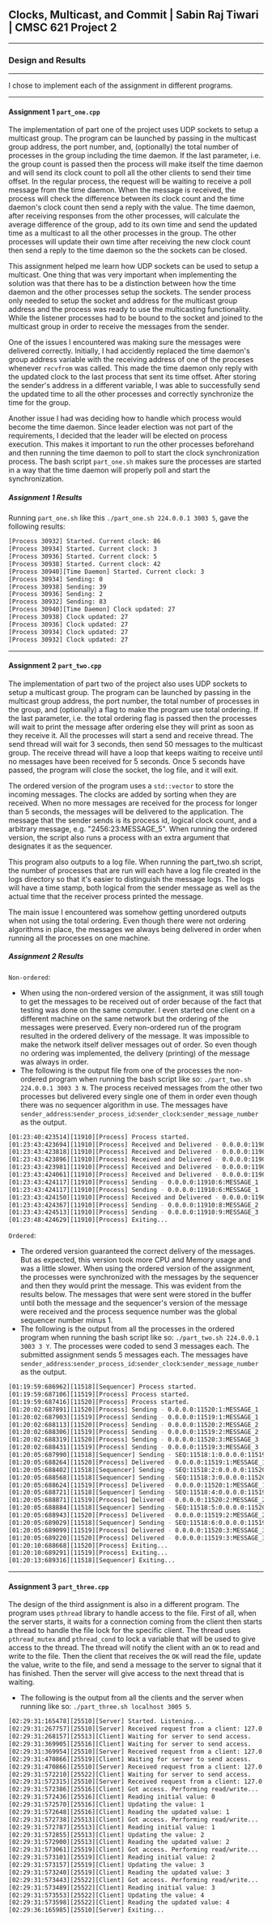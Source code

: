 ## Clocks, Multicast, and Commit | Sabin Raj Tiwari | CMSC 621 Project 2

***
### Design and Results
***

I chose to implement each of the assignment in different programs.
***
#### Assignment 1 `part_one.cpp`

The implementation of part one of the project uses UDP sockets to setup a multicast group. The program can be launched by passing in the multicast group address, the port number, and, (optionally) the total number of processes in the group including the time daemon. If the last parameter, i.e. the group count is passed then the process will make itself the time daemon and will send its clock count to poll all the other clients to send their time offset. In the regular process, the request will be waiting to receive a poll message from the time daemon. When the message is received, the process will check the difference between its clock count and the time daemon's clock count then send a reply with the value. The time daemon, after receiving responses from the other processes, will calculate the average difference of the group, add to its own time and send the updated time as a multicast to all the other processes in the group. The other processes will update their own time after receiving the new clock count then send a reply to the time daemon so the the sockets can be closed.

This assignment helped me learn how UDP sockets can be used to setup a multicast. One thing that was very important when implementing the solution was that there has to be a distinction between how the time daemon and the other processes setup the sockets. The sender process only needed to setup the socket and address for the multicast group address and the process was ready to use the multicasting functionality. While the listener processes had to be bound to the socket and joined to the multicast group in order to receive the messages from the sender.

One of the issues I encountered was making sure the messages were delivered correctly. Initially, I had accidently replaced the time daemon's group address variable with the receiving address of one of the proceses whenever `recvfrom` was called. This made the time daemon only reply with the updated clock to the last process that sent its time offset. After storing the sender's address in a different variable, I was able to successfully send the updated time to all the other processes and correctly synchronize the time for the group.

Another issue I had was deciding how to handle which process would become the time daemon. Since leader election was not part of the requirements, I decided that the leader will be elected on process execution. This makes it important to run the other processes beforehand and then running the time daemon to poll to start the clock synchronization process. The bash script `part_one.sh` makes sure the processes are started in a way that the time daemon will properly poll and start the synchronization.

##### Assignment 1 Results
Running `part_one.sh` like this `./part_one.sh 224.0.0.1 3003 5`, gave the following results:
```bash
[Process 30932] Started. Current clock: 86
[Process 30934] Started. Current clock: 3
[Process 30936] Started. Current clock: 5
[Process 30938] Started. Current clock: 42
[Process 30940][Time Daemon] Started. Current clock: 3
[Process 30934] Sending: 0
[Process 30938] Sending: 39
[Process 30936] Sending: 2
[Process 30932] Sending: 83
[Process 30940][Time Daemon] Clock updated: 27
[Process 30938] Clock updated: 27
[Process 30936] Clock updated: 27
[Process 30934] Clock updated: 27
[Process 30932] Clock updated: 27
```
***
#### Assignment 2 `part_two.cpp`

The implementation of part two of the project also uses UDP sockets to setup a multicast group. The program can be launched by passing in the multicast group address, the port number, the total number of processes in the group, and (optionally) a flag to make the program use total ordering. If the last parameter, i.e. the total ordering flag is passed then the processes will wait to print the message after ordering else they will print as soon as they receive it. All the processes will start a send and receive thread. The send thread will wait for 3 seconds, then send 50 messages to the multicast group. The receive thread will have a loop that keeps waiting to receive until no messages have been received for 5 seconds. Once 5 seconds have passed, the program will close the socket, the log file, and it will exit.

The ordered version of the program uses a `std::vector` to store the incoming messages. The clocks are added by sorting when they are received. When no more messages are received for the process for longer than 5 seconds, the messages will be delivered to the application. The message that the sender sends is its process id, logical clock count, and a arbitrary message, e.g. "2456:23:MESSAGE_5". When running the ordered version, the script also runs a process with an extra argument that designates it as the sequencer.

This program also outputs to a log file. When running the part_two.sh script, the number of processes that are run will each have a log file created in the logs directory so that it's easier to distinguish the message logs. The logs will have a time stamp, both logical from the sender message as well as the actual time that the receiver process printed the message.

The main issue I encountered was somehow getting unordered outputs when not using the total ordering. Even though there were not ordering algorithms in place, the messages we always being delivered in order when running all the processes on one machine.

##### Assignment 2 Results
`Non-ordered`:
* When using the non-ordered version of the assignment, it was still tough to get the messages to be received out of order because of the fact that testing was done on the same computer. I even started one client on a different machine on the same network but the ordering of the messages were preserved. Every non-ordered run of the program resulted in the ordered delivery of the message. It was impossible to make the network itself deliver messages out of order. So even though no ordering was implemented, the delivery (printing) of the message was always in order.
* The following is the output file from one of the processes the non-ordered program when running the bash script like so: `./part_two.sh 224.0.0.1 3003 3 N`. The process received messages from the other two processes but delivered every single one of them in order even though there was no sequencer algorithm in use. The messages have `sender_address`:`sender_process_id`:`sender_clock`:`sender_message_number` as the output.
```bash
[01:23:40:423514][11910][Process] Process started.
[01:23:43:423694][11910][Process] Received and Delivered - 0.0.0.0:11908:1:MESSAGE_1
[01:23:43:423818][11910][Process] Received and Delivered - 0.0.0.0:11909:1:MESSAGE_1
[01:23:43:423896][11910][Process] Received and Delivered - 0.0.0.0:11908:2:MESSAGE_2
[01:23:43:423981][11910][Process] Received and Delivered - 0.0.0.0:11909:2:MESSAGE_2
[01:23:43:424061][11910][Process] Received and Delivered - 0.0.0.0:11908:4:MESSAGE_3
[01:23:43:424117][11910][Process] Sending - 0.0.0.0:11910:6:MESSAGE_1
[01:23:43:424117][11910][Process] Sending - 0.0.0.0:11910:6:MESSAGE_1
[01:23:43:424150][11910][Process] Received and Delivered - 0.0.0.0:11909:3:MESSAGE_3
[01:23:43:424367][11910][Process] Sending - 0.0.0.0:11910:8:MESSAGE_2
[01:23:43:424513][11910][Process] Sending - 0.0.0.0:11910:9:MESSAGE_3
[01:23:48:424629][11910][Process] Exiting...
```

`Ordered`:
* The ordered version guaranteed the correct delivery of the messages. But as expected, this version took more CPU and Memory usage and was a little slower. When using the ordered version of the assignment, the processes were synchronized with the messages by the sequencer and then they would print the message. This was evident from the results below. The messages that were sent were stored in the buffer until both the message and the sequencer's version of the message were received and the process sequence number was the global sequencer number minus 1. 
* The following is the output from all the processes in the ordered program when running the bash script like so: `./part_two.sh 224.0.0.1 3003 3 Y`. The processes were coded to send 3 messages each. The submitted assignment sends 5 messages each. The messages have `sender_address`:`sender_process_id`:`sender_clock`:`sender_message_number` as the output.
```bash
[01:19:59:686962][11518][Sequencer] Process started.
[01:19:59:687106][11519][Process] Process started.
[01:19:59:687416][11520][Process] Process started.
[01:20:02:687891][11520][Process] Sending - 0.0.0.0:11520:1:MESSAGE_1
[01:20:02:687903][11519][Process] Sending - 0.0.0.0:11519:1:MESSAGE_1
[01:20:02:688113][11520][Process] Sending - 0.0.0.0:11520:2:MESSAGE_2
[01:20:02:688306][11519][Process] Sending - 0.0.0.0:11519:2:MESSAGE_2
[01:20:02:688319][11520][Process] Sending - 0.0.0.0:11520:3:MESSAGE_3
[01:20:02:688431][11519][Process] Sending - 0.0.0.0:11519:3:MESSAGE_3
[01:20:05:687990][11518][Sequencer] Sending - SEQ:11518:1:0.0.0.0:11519:1:MESSAGE_1
[01:20:05:688264][11520][Process] Delivered - 0.0.0.0:11519:1:MESSAGE_1
[01:20:05:688402][11518][Sequencer] Sending - SEQ:11518:2:0.0.0.0:11520:1:MESSAGE_1
[01:20:05:688568][11518][Sequencer] Sending - SEQ:11518:3:0.0.0.0:11520:2:MESSAGE_2
[01:20:05:688624][11519][Process] Delivered - 0.0.0.0:11520:1:MESSAGE_1
[01:20:05:688721][11518][Sequencer] Sending - SEQ:11518:4:0.0.0.0:11519:2:MESSAGE_2
[01:20:05:688871][11519][Process] Delivered - 0.0.0.0:11520:2:MESSAGE_2
[01:20:05:688884][11518][Sequencer] Sending - SEQ:11518:5:0.0.0.0:11520:3:MESSAGE_3
[01:20:05:688943][11520][Process] Delivered - 0.0.0.0:11519:2:MESSAGE_2
[01:20:05:689029][11518][Sequencer] Sending - SEQ:11518:6:0.0.0.0:11519:3:MESSAGE_3
[01:20:05:689099][11519][Process] Delivered - 0.0.0.0:11520:3:MESSAGE_3
[01:20:05:689220][11520][Process] Delivered - 0.0.0.0:11519:3:MESSAGE_3
[01:20:10:688668][11520][Process] Exiting...
[01:20:10:689291][11519][Process] Exiting...
[01:20:13:689316][11518][Sequencer] Exiting...
```
***
#### Assignment 3 `part_three.cpp`
The design of the third assignment is also in a different program. The program uses `pthread` library to handle access to the file. First of all, when the server starts, it waits for a connection coming from the client then starts a thread to handle the file lock for the specific client. The thread uses `pthread_mutex` and `pthread_cond` to lock a variable that will be used to give access to the thread. The thread will notify the client with an `OK` to read and write to the file. Then the client that receives the `OK` will read the file, update the value, write to the file, and send a message to the server to signal that it has finished. Then the server will give access to the next thread that is waiting.
* The following is the output from all the clients and the server when running like so: `./part_three.sh localhost 3005 5`.

```bash
[02:29:31:165478][25510][Server] Started. Listening...
[02:29:31:267757][25510][Server] Received request from a client: 127.0.0.1
[02:29:31:268157][25513][Client] Waiting for server to send access.
[02:29:31:369905][25516][Client] Waiting for server to send access.
[02:29:31:369954][25510][Server] Received request from a client: 127.0.0.1
[02:29:31:470866][25519][Client] Waiting for server to send access.
[02:29:31:470866][25510][Server] Received request from a client: 127.0.0.1
[02:29:31:572210][25522][Client] Waiting for server to send access.
[02:29:31:572315][25510][Server] Received request from a client: 127.0.0.1
[02:29:31:572386][25516][Client] Got access. Performing read/write...
[02:29:31:572436][25516][Client] Reading initial value: 0
[02:29:31:572570][25516][Client] Updating the value: 1
[02:29:31:572648][25516][Client] Reading the updated value: 1
[02:29:31:572738][25513][Client] Got access. Performing read/write...
[02:29:31:572787][25513][Client] Reading initial value: 1
[02:29:31:572855][25513][Client] Updating the value: 2
[02:29:31:572900][25513][Client] Reading the updated value: 2
[02:29:31:573061][25519][Client] Got access. Performing read/write...
[02:29:31:573101][25519][Client] Reading initial value: 2
[02:29:31:573157][25519][Client] Updating the value: 3
[02:29:31:573240][25519][Client] Reading the updated value: 3
[02:29:31:573443][25522][Client] Got access. Performing read/write...
[02:29:31:573489][25522][Client] Reading initial value: 3
[02:29:31:573553][25522][Client] Updating the value: 4
[02:29:31:573598][25522][Client] Reading the updated value: 4
[02:29:36:165985][25510][Server] Exiting...
```
